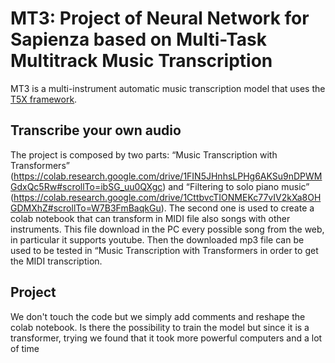 # MT3: Project of Neural Network for Sapienza based on Multi-Task Multitrack Music Transcription

MT3 is a multi-instrument automatic music transcription model that uses the [T5X framework](https://github.com/google-research/t5x).



## Transcribe your own audio
The project is composed by two parts: “Music Transcription with Transformers” (https://colab.research.google.com/drive/1FIN5JHnhsLPHg6AKSu9nDPWMGdxQc5Rw#scrollTo=ibSG_uu0QXgc) and “Filtering to solo piano music” (https://colab.research.google.com/drive/1CttbvcTIONMEKc77vIV2kXa8OHGDMXhZ#scrollTo=W7B3FmBaqkGu).
The second one is used to create a colab notebook that can transform in MIDI file also songs with other instruments. This file download in the PC every possible song from the web, in particular it supports youtube. Then the downloaded mp3 file can be used to be tested in “Music Transcription with Transformers in order to get the MIDI transcription.

## Project

We don't touch the code but we simply add comments and reshape the colab notebook.
Is there the possibility to train the model but since it is a transformer, 
trying we found that it took more powerful computers and a lot of time
